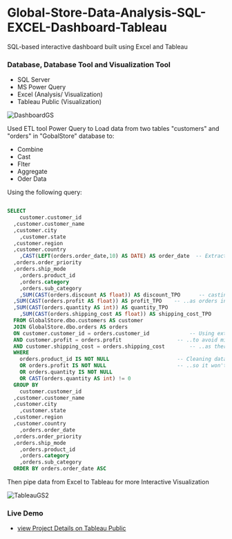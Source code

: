 # Global-Store-Data-Analysis-SQL-EXCEL-Dashboard-Tableau
SQL-based interactive dashboard built using Excel and Tableau

### Database, Database Tool and Visualization Tool
+ SQL Server
+ MS Power Query
+ Excel (Analysis/ Visualization)
+ Tableau Public (Visualization)

![DashboardGS](https://github.com/mHassanein96/Global-Store-Data-Analysis-SQL-EXCEL-Dashboard-Tableau/assets/133708970/19d7ebba-8216-49e9-a08e-70d64f8a3d4d)

Used ETL tool Power Query to Load data from two tables "customers" and "orders" in "GobalStore" database to:
+ Combine 
+ Cast 
+ Flter 
+ Aggregate
+ Oder Data

Using the following query:
```sql

SELECT
	customer.customer_id
  ,customer.customer_name
  ,customer.city      
	,customer.state
  ,customer.region
  ,customer.country
	,CAST(LEFT(orders.order_date,10) AS DATE) AS order_date  -- Extracting The year,month,day data and cast it Str to Data
  ,orders.order_priority
  ,orders.ship_mode      
	,orders.product_id
	,orders.category
	,orders.sub_category
	,SUM(CAST(orders.discount AS float)) AS discount_TPO	  -- casting str to float|int and Aggregate for each order (TPO: Total per Odrder)..
  ,SUM(CAST(orders.profit AS float)) AS profit_TPO	  -- ..as orders in raw data seperated into products in each order
  ,SUM(CAST(orders.quantity AS int)) AS quantity_TPO
	,SUM(CAST(orders.shipping_cost AS float)) AS shipping_cost_TPO
  FROM GlobalStore.dbo.customers AS customer
  JOIN GlobalStore.dbo.orders AS orders
  ON customer.customer_id = orders.customer_id			   -- Using extra conditions with matching keys between the two tables..
  AND customer.profit = orders.profit				   -- ..to avoid mixing between the data and duplicates in the combined  table..
  AND customer.shipping_cost = orders.shipping_cost		   -- ..as there are many similarties between the orders.
  WHERE
	orders.product_id IS NOT NULL					   -- Cleaning data from Rows without products or quantity
	OR orders.profit IS NOT NULL					   -- ..so it won't affect our next Analysis
	OR orders.quantity IS NOT NULL
	OR CAST(orders.quantity AS int) != 0 
  GROUP BY
	customer.customer_id
  ,customer.customer_name
  ,customer.city      
	,customer.state
  ,customer.region
  ,customer.country
	,orders.order_date
  ,orders.order_priority
  ,orders.ship_mode      
	,orders.product_id
	,orders.category
	,orders.sub_category
  ORDER BY orders.order_date ASC
```
Then pipe data from Excel to Tableau for more Interactive Visualization 

![TableauGS2](https://github.com/mHassanein96/Global-Store-Data-Analysis-SQL-EXCEL-Dashboard-Tableau/assets/133708970/5c39cf5b-cbc2-45f2-b30b-92531aedcf14)


### Live Demo
+ [view Project Details on Tableau Public](https://public.tableau.com/app/profile/mahmoud.hassanein/viz/GlobalSuperStoreDashboard_16841818195170/Dashboard1)
